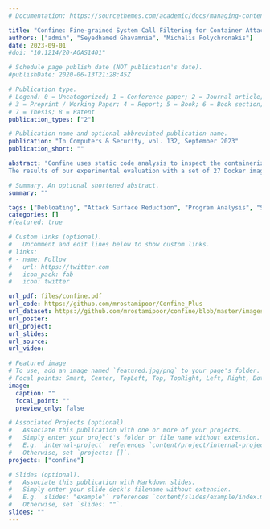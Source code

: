 ```yaml
---
# Documentation: https://sourcethemes.com/academic/docs/managing-content/

title: "Confine: Fine-grained System Call Filtering for Container Attack Surface Reduction"
authors: ["admin", "Seyedhamed Ghavamnia", "Michalis Polychronakis"]
date: 2023-09-01
#doi: "10.1214/20-AOAS1401"

# Schedule page publish date (NOT publication's date).
#publishDate: 2020-06-13T21:28:45Z

# Publication type.
# Legend: 0 = Uncategorized; 1 = Conference paper; 2 = Journal article;
# 3 = Preprint / Working Paper; 4 = Report; 5 = Book; 6 = Book section;
# 7 = Thesis; 8 = Patent
publication_types: ["2"]

# Publication name and optional abbreviated publication name.
publication: "In Computers & Security, vol. 132, September 2023"
publication_short: ""

abstract: "Confine uses static code analysis to inspect the containerized application and all its dependencies, identify the superset of system calls required for the correct operation of the container, and generate both a container-wide and application-specific Seccomp system call policy that can be readily enforced while loading the container and launching the main program. We also show that further attack surface reduction is possible by enforcing fine-grained system call policies that do not only consider the system calls used by the target application, but also their argument values.
The results of our experimental evaluation with a set of 27 Docker images show that applying container-wide filtering disables more than 145 system calls on average across the entire container, and application-specific filtering increases the number of filtered system calls by 25% on average, as many system calls used exclusively by utilities and scripts during the container’s initialization phase can be safely removed afterwards."

# Summary. An optional shortened abstract.
summary: ""

tags: ["Debloating", "Attack Surface Reduction", "Program Analysis", "System Call Filtering", "Argument oncretization"]
categories: []
#featured: true

# Custom links (optional).
#   Uncomment and edit lines below to show custom links.
# links:
# - name: Follow
#   url: https://twitter.com
#   icon_pack: fab
#   icon: twitter

url_pdf: files/confine.pdf
url_code: https://github.com/mrostamipoor/Confine_Plus
url_dataset: https://github.com/mrostamipoor/confine/blob/master/images.json
url_poster:
url_project:
url_slides: 
url_source:
url_video: 

# Featured image
# To use, add an image named `featured.jpg/png` to your page's folder.
# Focal points: Smart, Center, TopLeft, Top, TopRight, Left, Right, BottomLeft, Bottom, BottomRight.
image:
  caption: ""
  focal_point: ""
  preview_only: false

# Associated Projects (optional).
#   Associate this publication with one or more of your projects.
#   Simply enter your project's folder or file name without extension.
#   E.g. `internal-project` references `content/project/internal-project/index.md`.
#   Otherwise, set `projects: []`.
projects: ["confine"]

# Slides (optional).
#   Associate this publication with Markdown slides.
#   Simply enter your slide deck's filename without extension.
#   E.g. `slides: "example"` references `content/slides/example/index.md`.
#   Otherwise, set `slides: ""`.
slides: ""
---
```

